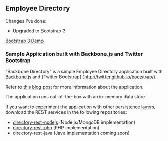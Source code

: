 ## Employee Directory ##

Changes I've done:
- Upgraded to Bootstrap 3

[Bootstrap 3 Demo](http://urbanoalvarez.es/directory-backbone-bootstrap/)

### Sample Application built with Backbone.js and Twitter Bootstrap ###

"Backbone Directory" is a simple Employee Directory application built with [Backbone.js](http://backbonejs.org) and [Twitter Bootstrap] (http://twitter.github.io/bootstrap/).

Refer to [this blog post](http://coenraets.org/blog/2013/04/sample-application-with-backbone-js-and-twitter-bootstrap-updated-and-improved/) for more information about the application.


The application runs out-of-the-box with an in-memory data store.

If you want to experiment the application with other persistence layers, download the REST services in the following repositories:

- [directory-rest-nodejs](https://github.com/ccoenraets/directory-rest-nodejs) (Node.js/MongoDB implementation)
- [directory-rest-php](https://github.com/ccoenraets/directory-rest-php) (PHP implementation)
- directory-rest-java (Java implementation coming soon)

